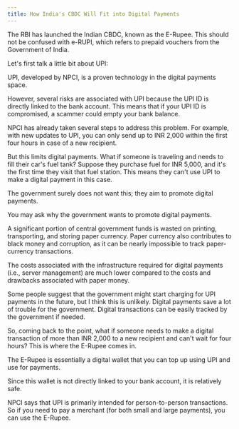 ```yaml
---
title: How India's CBDC Will Fit into Digital Payments
---
```


The RBI has launched the Indian CBDC, known as the E-Rupee. This should not be confused with e-RUPI, which refers to prepaid vouchers from the Government of India.

Let's first talk a little bit about UPI:

UPI, developed by NPCI, is a proven technology in the digital payments space.

However, several risks are associated with UPI because the UPI ID is directly linked to the bank account. This means that if your UPI ID is compromised, a scammer could empty your bank balance.

NPCI has already taken several steps to address this problem. For example, with new updates to UPI, you can only send up to INR 2,000 within the first four hours in case of a new recipient.

But this limits digital payments. What if someone is traveling and needs to fill their car's fuel tank? Suppose they purchase fuel for INR 5,000, and it's the first time they visit that fuel station. This means they can't use UPI to make a digital payment in this case.

The government surely does not want this; they aim to promote digital payments.

You may ask why the government wants to promote digital payments.

A significant portion of central government funds is wasted on printing, transporting, and storing paper currency. Paper currency also contributes to black money and corruption, as it can be nearly impossible to track paper-currency transactions.

The costs associated with the infrastructure required for digital payments (i.e., server management) are much lower compared to the costs and drawbacks associated with paper money.

Some people suggest that the government might start charging for UPI payments in the future, but I think this is unlikely. Digital payments save a lot of trouble for the government. Digital transactions can be easily tracked by the government if needed.

So, coming back to the point, what if someone needs to make a digital transaction of more than INR 2,000 to a new recipient and can't wait for four hours? This is where the E-Rupee comes in.

The E-Rupee is essentially a digital wallet that you can top up using UPI and use for payments.

Since this wallet is not directly linked to your bank account, it is relatively safe.

NPCI says that UPI is primarily intended for person-to-person transactions. So if you need to pay a merchant (for both small and large payments), you can use the E-Rupee.